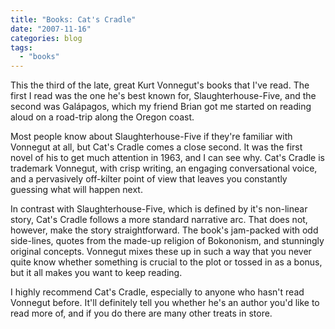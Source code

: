```yaml
---
title: "Books: Cat's Cradle"
date: "2007-11-16"
categories: blog
tags:
  - "books"
---
```


This the third of the late, great Kurt Vonnegut's books that I've read. The first I read was the one he's best known for, Slaughterhouse-Five, and the second was Galápagos, which my friend Brian got me started on reading aloud on a road-trip along the Oregon coast.

Most people know about Slaughterhouse-Five if they're familiar with Vonnegut at all, but Cat's Cradle comes a close second. It was the first novel of his to get much attention in 1963, and I can see why. Cat's Cradle is trademark Vonnegut, with crisp writing, an engaging conversational voice, and a pervasively off-kilter point of view that leaves you constantly guessing what will happen next.

In contrast with Slaughterhouse-Five, which is defined by it's non-linear story, Cat's Cradle follows a more standard narrative arc. That does not, however, make the story straightforward. The book's jam-packed with odd side-lines, quotes from the made-up religion of Bokononism, and stunningly original concepts. Vonnegut mixes these up in such a way that you never quite know whether something is crucial to the plot or tossed in as a bonus, but it all makes you want to keep reading.

I highly recommend Cat's Cradle, especially to anyone who hasn't read Vonnegut before. It'll definitely tell you whether he's an author you'd like to read more of, and if you do there are many other treats in store.

